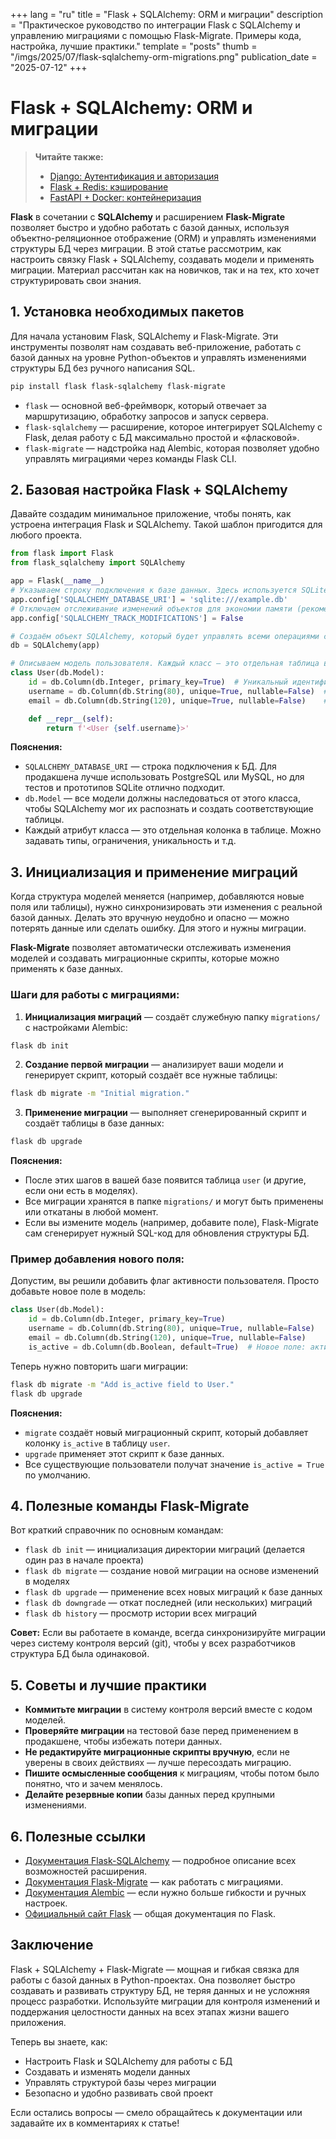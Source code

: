 +++
lang = "ru"
title = "Flask + SQLAlchemy: ORM и миграции"
description = "Практическое руководство по интеграции Flask с SQLAlchemy и управлению миграциями с помощью Flask-Migrate. Примеры кода, настройка, лучшие практики."
template = "posts"
thumb = "/imgs/2025/07/flask-sqlalchemy-orm-migrations.png"
publication_date = "2025-07-12"
+++

# Flask + SQLAlchemy: ORM и миграции

> **Читайте также:**
> - [Django: Аутентификация и авторизация](/posts/django-authentication-authorization)
> - [Flask + Redis: кэширование](/posts/flask-redis-caching)
> - [FastAPI + Docker: контейнеризация](/posts/fastapi-docker-containerization)

**Flask** в сочетании с **SQLAlchemy** и расширением **Flask-Migrate** позволяет быстро и удобно работать с базой данных, используя объектно-реляционное отображение (ORM) и управлять изменениями структуры БД через миграции. В этой статье рассмотрим, как настроить связку Flask + SQLAlchemy, создавать модели и применять миграции. Материал рассчитан как на новичков, так и на тех, кто хочет структурировать свои знания.

## 1. Установка необходимых пакетов

Для начала установим Flask, SQLAlchemy и Flask-Migrate. Эти инструменты позволят нам создавать веб-приложение, работать с базой данных на уровне Python-объектов и управлять изменениями структуры БД без ручного написания SQL.

```bash
pip install flask flask-sqlalchemy flask-migrate
```

- `flask` — основной веб-фреймворк, который отвечает за маршрутизацию, обработку запросов и запуск сервера.
- `flask-sqlalchemy` — расширение, которое интегрирует SQLAlchemy с Flask, делая работу с БД максимально простой и «фласковой».
- `flask-migrate` — надстройка над Alembic, которая позволяет удобно управлять миграциями через команды Flask CLI.

## 2. Базовая настройка Flask + SQLAlchemy

Давайте создадим минимальное приложение, чтобы понять, как устроена интеграция Flask и SQLAlchemy. Такой шаблон пригодится для любого проекта.

```python
from flask import Flask
from flask_sqlalchemy import SQLAlchemy

app = Flask(__name__)
# Указываем строку подключения к базе данных. Здесь используется SQLite — простая файл-база, не требующая отдельного сервера.
app.config['SQLALCHEMY_DATABASE_URI'] = 'sqlite:///example.db'
# Отключаем отслеживание изменений объектов для экономии памяти (рекомендуется для большинства случаев).
app.config['SQLALCHEMY_TRACK_MODIFICATIONS'] = False

# Создаём объект SQLAlchemy, который будет управлять всеми операциями с БД.
db = SQLAlchemy(app)

# Описываем модель пользователя. Каждый класс — это отдельная таблица в базе данных.
class User(db.Model):
    id = db.Column(db.Integer, primary_key=True)  # Уникальный идентификатор пользователя (PRIMARY KEY)
    username = db.Column(db.String(80), unique=True, nullable=False)  # Имя пользователя, обязательно и уникально
    email = db.Column(db.String(120), unique=True, nullable=False)    # Email пользователя, обязательно и уникально

    def __repr__(self):
        return f'<User {self.username}>'
```

**Пояснения:**
- `SQLALCHEMY_DATABASE_URI` — строка подключения к БД. Для продакшена лучше использовать PostgreSQL или MySQL, но для тестов и прототипов SQLite отлично подходит.
- `db.Model` — все модели должны наследоваться от этого класса, чтобы SQLAlchemy мог их распознать и создать соответствующие таблицы.
- Каждый атрибут класса — это отдельная колонка в таблице. Можно задавать типы, ограничения, уникальность и т.д.

## 3. Инициализация и применение миграций

Когда структура моделей меняется (например, добавляются новые поля или таблицы), нужно синхронизировать эти изменения с реальной базой данных. Делать это вручную неудобно и опасно — можно потерять данные или сделать ошибку. Для этого и нужны миграции.

**Flask-Migrate** позволяет автоматически отслеживать изменения моделей и создавать миграционные скрипты, которые можно применять к базе данных.

### Шаги для работы с миграциями:

1. **Инициализация миграций** — создаёт служебную папку `migrations/` с настройками Alembic:

```bash
flask db init
```

2. **Создание первой миграции** — анализирует ваши модели и генерирует скрипт, который создаёт все нужные таблицы:

```bash
flask db migrate -m "Initial migration."
```

3. **Применение миграции** — выполняет сгенерированный скрипт и создаёт таблицы в базе данных:

```bash
flask db upgrade
```

**Пояснения:**
- После этих шагов в вашей базе появится таблица `user` (и другие, если они есть в моделях).
- Все миграции хранятся в папке `migrations/` и могут быть применены или откатаны в любой момент.
- Если вы измените модель (например, добавите поле), Flask-Migrate сам сгенерирует нужный SQL-код для обновления структуры БД.

### Пример добавления нового поля:

Допустим, вы решили добавить флаг активности пользователя. Просто добавьте новое поле в модель:

```python
class User(db.Model):
    id = db.Column(db.Integer, primary_key=True)
    username = db.Column(db.String(80), unique=True, nullable=False)
    email = db.Column(db.String(120), unique=True, nullable=False)
    is_active = db.Column(db.Boolean, default=True)  # Новое поле: активен ли пользователь
```

Теперь нужно повторить шаги миграции:

```bash
flask db migrate -m "Add is_active field to User."
flask db upgrade
```

**Пояснения:**
- `migrate` создаёт новый миграционный скрипт, который добавляет колонку `is_active` в таблицу `user`.
- `upgrade` применяет этот скрипт к базе данных.
- Все существующие пользователи получат значение `is_active = True` по умолчанию.

## 4. Полезные команды Flask-Migrate

Вот краткий справочник по основным командам:

- `flask db init` — инициализация директории миграций (делается один раз в начале проекта)
- `flask db migrate` — создание новой миграции на основе изменений в моделях
- `flask db upgrade` — применение всех новых миграций к базе данных
- `flask db downgrade` — откат последней (или нескольких) миграций
- `flask db history` — просмотр истории всех миграций

**Совет:**
Если вы работаете в команде, всегда синхронизируйте миграции через систему контроля версий (git), чтобы у всех разработчиков структура БД была одинаковой.

## 5. Советы и лучшие практики

- **Коммитьте миграции** в систему контроля версий вместе с кодом моделей.
- **Проверяйте миграции** на тестовой базе перед применением в продакшене, чтобы избежать потери данных.
- **Не редактируйте миграционные скрипты вручную**, если не уверены в своих действиях — лучше пересоздать миграцию.
- **Пишите осмысленные сообщения** к миграциям, чтобы потом было понятно, что и зачем менялось.
- **Делайте резервные копии** базы данных перед крупными изменениями.

## 6. Полезные ссылки

- [Документация Flask-SQLAlchemy](https://flask-sqlalchemy.palletsprojects.com/) — подробное описание всех возможностей расширения.
- [Документация Flask-Migrate](https://flask-migrate.readthedocs.io/) — как работать с миграциями.
- [Документация Alembic](https://alembic.sqlalchemy.org/) — если нужно больше гибкости и ручных настроек.
- [Официальный сайт Flask](https://flask.palletsprojects.com/) — общая документация по Flask.

## Заключение

Flask + SQLAlchemy + Flask-Migrate — мощная и гибкая связка для работы с базой данных в Python-проектах. Она позволяет быстро создавать и развивать структуру БД, не теряя данных и не усложняя процесс разработки. Используйте миграции для контроля изменений и поддержания целостности данных на всех этапах жизни вашего приложения.

Теперь вы знаете, как:
- Настроить Flask и SQLAlchemy для работы с БД
- Создавать и изменять модели данных
- Управлять структурой базы через миграции
- Безопасно и удобно развивать свой проект

Если остались вопросы — смело обращайтесь к документации или задавайте их в комментариях к статье! 